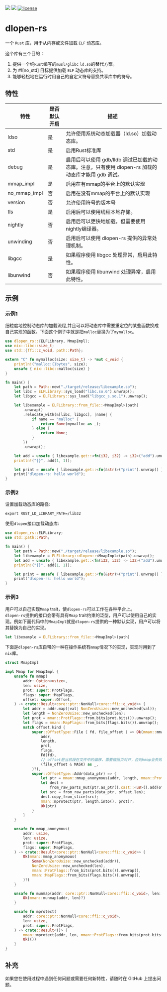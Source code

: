 [![](https://img.shields.io/crates/v/dlopen-rs.svg)](https://crates.io/crates/dlopen-rs)
[![](https://img.shields.io/crates/d/dlopen-rs.svg)](https://crates.io/crates/dlopen-rs)
[![license](https://img.shields.io/crates/l/dlopen-rs.svg)](https://crates.io/crates/dlopen-rs)
# dlopen-rs
一个 `Rust` 库，用于从内存或文件加载 `ELF` 动态库。

这个库有三个目的：
1. 提供一个纯`Rust`编写的`musl/glibc` `ld.so`的替代方案。
2. 为 #![no_std] 目标提供加载 `ELF` 动态库的支持。
3. 能够轻松地在运行时用自己的自定义符号替换共享库中的符号。

## 特性

| 特性         | 是否默认开启 | 描述                                                                                               |
| ------------ | ------------ | -------------------------------------------------------------------------------------------------- |
| ldso         | 是           | 允许使用系统动态加载器（ld.so）加载动态库。                                                        |
| std          | 是           | 启用Rust标准库                                                                                     |
| debug        | 是           | 启用后可以使用 gdb/lldb 调试已加载的动态库。注意，只有使用 dlopen-rs 加载的动态库才能用 gdb 调试。 |
| mmap_impl    | 是           | 启用在有mmap的平台上的默认实现                                                                     |
| no_mmap_impl | 否           | 启用在没有mmap的平台上的默认实现                                                                   |
| version      | 否           | 允许使用符号的版本号                                                                               |
| tls          | 是           | 启用后可以使用线程本地存储。                                                                       |
| nightly      | 否           | 启用后可以更快地加载，但需要使用nightly编译器。                                                    |
| unwinding    | 否           | 启用后可以使用 dlopen-rs 提供的异常处理机制。                                                      |
| libgcc       | 是           | 如果程序使用 libgcc 处理异常，启用此特性。                                                         |
| libunwind    | 否           | 如果程序使用 libunwind 处理异常，启用此特性。                                                      |
## 示例

### 示例1
细粒度地控制动态库的加载流程,并且可以将动态库中需要重定位的某些函数换成自己实现的函数。下面这个例子中就是把`malloc`替换为了`mymalloc`。
```rust
use dlopen_rs::{ELFLibrary, MmapImpl};
use nix::libc::size_t;
use std::{ffi::c_void, path::Path};

extern "C" fn mymalloc(size: size_t) -> *mut c_void {
    println!("malloc:{}bytes", size);
    unsafe { nix::libc::malloc(size) }
}

fn main() {
    let path = Path::new("./target/release/libexample.so");
    let libc = ELFLibrary::sys_load("libc.so.6").unwrap();
    let libgcc = ELFLibrary::sys_load("libgcc_s.so.1").unwrap();

    let libexample = ELFLibrary::from_file::<MmapImpl>(path)
        .unwrap()
        .relocate_with(&[libc, libgcc], |name| {
            if name == "malloc" {
                return Some(mymalloc as _);
            } else {
                return None;
            }
        })
        .unwrap();

    let add = unsafe { libexample.get::<fn(i32, i32) -> i32>("add").unwrap() };
    println!("{}", add(1, 1));

    let print = unsafe { libexample.get::<fn(&str)>("print").unwrap() };
    print("dlopen-rs: hello world");
}
```
### 示例2
设置加载动态库的路径:
```shell
export RUST_LD_LIBRARY_PATH=/lib32
```
使用`dlopen`接口加载动态库:
```rust
use dlopen_rs::ELFLibrary;
use std::path::Path;

fn main() {
    let path = Path::new("./target/release/libexample.so");
    let libexample = ELFLibrary::dlopen::<MmapImpl>(path).unwrap();
    let add = unsafe { libexample.get::<fn(i32, i32) -> i32>("add").unwrap() };
    println!("{}", add(1, 1));

    let print = unsafe { libexample.get::<fn(&str)>("print").unwrap() };
    print("dlopen-rs: hello world");
}
```
### 示例3
用户可以自己实现`Mmap` trait，使`dlopen-rs`可以工作在各种平台上。  
`dlopen-rs`提供的接口会带有具有`Mmap` trait约束的泛型，用户可以使用自己的实现。例如下面代码中的`MmapImpl`就是`dlopen-rs`提供的一种默认实现，用户可以将其替换为自己的实现。
```rust
let libexample = ELFLibrary::from_file::<MmapImpl>(path)
```
下面是`dlopen-rs`库自带的一种在操作系统有`mmap`情况下的实现，实现时用到了`nix`库。
```rust
struct MmapImpl

impl Mmap for MmapImpl {
    unsafe fn mmap(
        addr: Option<usize>,
        len: usize,
        prot: super::ProtFlags,
        flags: super::MapFlags,
        offset: super::Offset,
    ) -> crate::Result<core::ptr::NonNull<core::ffi::c_void>> {
        let addr = addr.map(|val| NonZeroUsize::new_unchecked(val));
        let length = NonZeroUsize::new_unchecked(len);
        let prot = mman::ProtFlags::from_bits(prot.bits()).unwrap();
        let flags = mman::MapFlags::from_bits(flags.bits()).unwrap();
        match offset.kind {
            super::OffsetType::File { fd, file_offset } => Ok(mman::mmap(
                addr,
                length,
                prot,
                flags,
                Fd(fd),
                // offset是当前段在文件中的偏移，需要按照页对齐，否则mmap会失败
                (file_offset & MASK) as _,
            )?),
            super::OffsetType::Addr(data_ptr) => {
                let ptr = mman::mmap_anonymous(addr, length, mman::ProtFlags::PROT_WRITE, flags)?;
                let dest =
                    from_raw_parts_mut(ptr.as_ptr().cast::<u8>().add(offset.offset), offset.len);
                let src = from_raw_parts(data_ptr, offset.len);
                dest.copy_from_slice(src);
                mman::mprotect(ptr, length.into(), prot)?;
                Ok(ptr)
            }
        }
    }

    unsafe fn mmap_anonymous(
        addr: usize,
        len: usize,
        prot: super::ProtFlags,
        flags: super::MapFlags,
    ) -> crate::Result<core::ptr::NonNull<core::ffi::c_void>> {
        Ok(mman::mmap_anonymous(
            Some(NonZeroUsize::new_unchecked(addr)),
            NonZeroUsize::new_unchecked(len),
            mman::ProtFlags::from_bits(prot.bits()).unwrap(),
            mman::MapFlags::from_bits(flags.bits()).unwrap(),
        )?)
    }

    unsafe fn munmap(addr: core::ptr::NonNull<core::ffi::c_void>, len: usize) -> crate::Result<()> {
        Ok(mman::munmap(addr, len)?)
    }

    unsafe fn mprotect(
        addr: core::ptr::NonNull<core::ffi::c_void>,
        len: usize,
        prot: super::ProtFlags,
    ) -> crate::Result<()> {
        mman::mprotect(addr, len, mman::ProtFlags::from_bits(prot.bits()).unwrap())?;
        Ok(())
    }
}
```

## 补充

如果您在使用过程中遇到任何问题或需要任何新特性，请随时在 GitHub 上提出问题。
